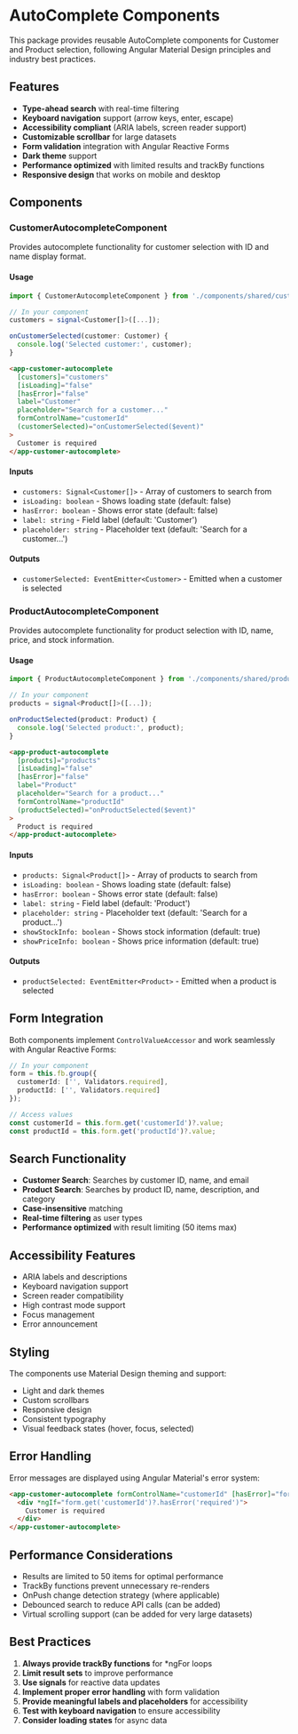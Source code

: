 # AutoComplete Components

This package provides reusable AutoComplete components for Customer and Product selection, following Angular Material Design principles and industry best practices.

## Features

- **Type-ahead search** with real-time filtering
- **Keyboard navigation** support (arrow keys, enter, escape)
- **Accessibility compliant** (ARIA labels, screen reader support)
- **Customizable scrollbar** for large datasets
- **Form validation** integration with Angular Reactive Forms
- **Dark theme** support
- **Performance optimized** with limited results and trackBy functions
- **Responsive design** that works on mobile and desktop

## Components

### CustomerAutocompleteComponent

Provides autocomplete functionality for customer selection with ID and name display format.

#### Usage

```typescript
import { CustomerAutocompleteComponent } from './components/shared/customer-autocomplete/customer-autocomplete.component';

// In your component
customers = signal<Customer[]>([...]);

onCustomerSelected(customer: Customer) {
  console.log('Selected customer:', customer);
}
```

```html
<app-customer-autocomplete
  [customers]="customers"
  [isLoading]="false"
  [hasError]="false"
  label="Customer"
  placeholder="Search for a customer..."
  formControlName="customerId"
  (customerSelected)="onCustomerSelected($event)"
>
  Customer is required
</app-customer-autocomplete>
```

#### Inputs

- `customers: Signal<Customer[]>` - Array of customers to search from
- `isLoading: boolean` - Shows loading state (default: false)
- `hasError: boolean` - Shows error state (default: false)
- `label: string` - Field label (default: 'Customer')
- `placeholder: string` - Placeholder text (default: 'Search for a customer...')

#### Outputs

- `customerSelected: EventEmitter<Customer>` - Emitted when a customer is selected

### ProductAutocompleteComponent

Provides autocomplete functionality for product selection with ID, name, price, and stock information.

#### Usage

```typescript
import { ProductAutocompleteComponent } from './components/shared/product-autocomplete/product-autocomplete.component';

// In your component
products = signal<Product[]>([...]);

onProductSelected(product: Product) {
  console.log('Selected product:', product);
}
```

```html
<app-product-autocomplete
  [products]="products"
  [isLoading]="false"
  [hasError]="false"
  label="Product"
  placeholder="Search for a product..."
  formControlName="productId"
  (productSelected)="onProductSelected($event)"
>
  Product is required
</app-product-autocomplete>
```

#### Inputs

- `products: Signal<Product[]>` - Array of products to search from
- `isLoading: boolean` - Shows loading state (default: false)
- `hasError: boolean` - Shows error state (default: false)
- `label: string` - Field label (default: 'Product')
- `placeholder: string` - Placeholder text (default: 'Search for a product...')
- `showStockInfo: boolean` - Shows stock information (default: true)
- `showPriceInfo: boolean` - Shows price information (default: true)

#### Outputs

- `productSelected: EventEmitter<Product>` - Emitted when a product is selected

## Form Integration

Both components implement `ControlValueAccessor` and work seamlessly with Angular Reactive Forms:

```typescript
// In your component
form = this.fb.group({
  customerId: ['', Validators.required],
  productId: ['', Validators.required]
});

// Access values
const customerId = this.form.get('customerId')?.value;
const productId = this.form.get('productId')?.value;
```

## Search Functionality

- **Customer Search**: Searches by customer ID, name, and email
- **Product Search**: Searches by product ID, name, description, and category
- **Case-insensitive** matching
- **Real-time filtering** as user types
- **Performance optimized** with result limiting (50 items max)

## Accessibility Features

- ARIA labels and descriptions
- Keyboard navigation support
- Screen reader compatibility
- High contrast mode support
- Focus management
- Error announcement

## Styling

The components use Material Design theming and support:

- Light and dark themes
- Custom scrollbars
- Responsive design
- Consistent typography
- Visual feedback states (hover, focus, selected)

## Error Handling

Error messages are displayed using Angular Material's error system:

```html
<app-customer-autocomplete formControlName="customerId" [hasError]="form.get('customerId')?.invalid">
  <div *ngIf="form.get('customerId')?.hasError('required')">
    Customer is required
  </div>
</app-customer-autocomplete>
```

## Performance Considerations

- Results are limited to 50 items for optimal performance
- TrackBy functions prevent unnecessary re-renders
- OnPush change detection strategy (where applicable)
- Debounced search to reduce API calls (can be added)
- Virtual scrolling support (can be added for very large datasets)

## Best Practices

1. **Always provide trackBy functions** for *ngFor loops
2. **Limit result sets** to improve performance
3. **Use signals** for reactive data updates
4. **Implement proper error handling** with form validation
5. **Provide meaningful labels and placeholders** for accessibility
6. **Test with keyboard navigation** to ensure accessibility
7. **Consider loading states** for async data
